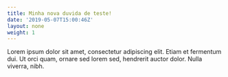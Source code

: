 ```yaml
---
title: Minha nova duvida de teste!
date: '2019-05-07T15:00:46Z'
layout: none
weight: 1
---
```

Lorem ipsum dolor sit amet, consectetur adipiscing elit. Etiam et fermentum dui. Ut orci quam, ornare sed lorem sed, hendrerit auctor dolor. Nulla viverra, nibh.
